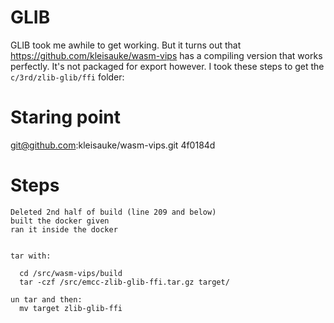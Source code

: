 # GLIB
GLIB took me awhile to get working. But it turns out that https://github.com/kleisauke/wasm-vips has a compiling version that works perfectly. It's not packaged for export however. I took these steps to get the `c/3rd/zlib-glib/ffi` folder:

# Staring point
git@github.com:kleisauke/wasm-vips.git  4f0184d


# Steps
```plaintext
Deleted 2nd half of build (line 209 and below)
built the docker given
ran it inside the docker


tar with:

  cd /src/wasm-vips/build
  tar -czf /src/emcc-zlib-glib-ffi.tar.gz target/

un tar and then:
  mv target zlib-glib-ffi
```

